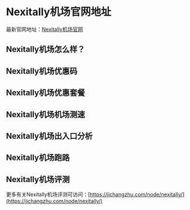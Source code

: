 # Nexitally机场官网地址
最新官网地址：[Nexitally机场官网](https://c.jichangzhu.com/goto/nexitally/)

## Nexitally机场怎么样？

## Nexitally机场优惠码


## Nexitally机场优惠套餐


## Nexitally机场机场测速


## Nexitally机场出入口分析



## Nexitally机场跑路

## Nexitally机场评测
更多有关Nexitally机场评测可访问：[https://jichangzhu.com/node/nexitally/](https://jichangzhu.com/node/nexitally/)
